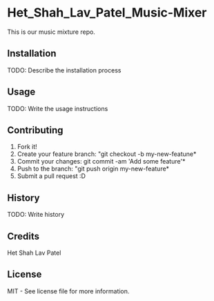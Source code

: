 # Het_Shah_Lav_Patel_Music-Mixer
This is our music mixture repo.

## Installation

TODO: Describe the installation process

## Usage

TODO: Write the usage instructions

## Contributing

1. Fork it!
2. Create your feature branch: "git checkout -b my-new-featune*
3. Commit your changes: git commit -am 'Add some feature'*
4. Push to the branch: "git push origin my-new-feature*
5. Submit a pull request :D

## History
TODO: Write history

## Credits
Het Shah  Lav Patel

## License
MIT - See license file for more information.
